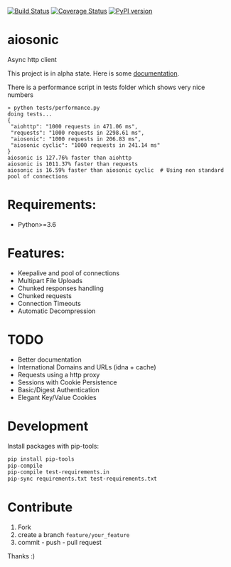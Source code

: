
[![Build Status](https://travis-ci.org/sonic182/aiosonic.svg?branch=master)](https://travis-ci.org/sonic182/aiosonic)
[![Coverage Status](https://coveralls.io/repos/github/sonic182/aiosonic/badge.svg?branch=master)](https://coveralls.io/github/sonic182/aiosonic?branch=master)
[![PyPI version](https://badge.fury.io/py/aiosonic.svg)](https://badge.fury.io/py/aiosonic)
# aiosonic

Async http client

This project is in alpha state. Here is some [documentation](https://sonic182.github.io/aiosonic/html/index.html).

There is a performance script in tests folder which shows very nice numbers

```
» python tests/performance.py
doing tests...
{
 "aiohttp": "1000 requests in 471.06 ms",
 "requests": "1000 requests in 2298.61 ms",
 "aiosonic": "1000 requests in 206.83 ms",
 "aiosonic cyclic": "1000 requests in 241.14 ms"
}
aiosonic is 127.76% faster than aiohttp
aiosonic is 1011.37% faster than requests
aiosonic is 16.59% faster than aiosonic cyclic  # Using non standard pool of connections
```

# Requirements:

* Python>=3.6


# Features:

* Keepalive and pool of connections
* Multipart File Uploads
* Chunked responses handling
* Chunked requests
* Connection Timeouts
* Automatic Decompression

# TODO

* Better documentation
* International Domains and URLs (idna + cache)
* Requests using a http proxy
* Sessions with Cookie Persistence
* Basic/Digest Authentication
* Elegant Key/Value Cookies

# Development

Install packages with pip-tools:
```bash
pip install pip-tools
pip-compile
pip-compile test-requirements.in
pip-sync requirements.txt test-requirements.txt
```

# Contribute

1. Fork
2. create a branch `feature/your_feature`
3. commit - push - pull request

Thanks :)
